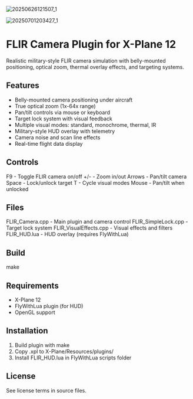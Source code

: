 ![20250626121507_1](https://github.com/user-attachments/assets/8f6e6e33-3dd6-4355-b80e-4718c5836063)

![20250701203427_1](https://github.com/user-attachments/assets/d574a85c-31c4-4cac-a477-649f901ee918)


FLIR Camera Plugin for X-Plane 12
===================================

Realistic military-style FLIR camera simulation with belly-mounted positioning,
optical zoom, thermal overlay effects, and targeting systems.

Features
--------
- Belly-mounted camera positioning under aircraft
- True optical zoom (1x-64x range)
- Pan/tilt controls via mouse or keyboard
- Target lock system with visual feedback
- Multiple visual modes: standard, monochrome, thermal, IR
- Military-style HUD overlay with telemetry
- Camera noise and scan line effects
- Real-time flight data display

Controls
--------
F9      - Toggle FLIR camera on/off
+/-     - Zoom in/out
Arrows  - Pan/tilt camera
Space   - Lock/unlock target
T       - Cycle visual modes
Mouse   - Pan/tilt when unlocked

Files
-----
FLIR_Camera.cpp         - Main plugin and camera control
FLIR_SimpleLock.cpp     - Target lock system
FLIR_VisualEffects.cpp  - Visual effects and filters
FLIR_HUD.lua            - HUD overlay (requires FlyWithLua)

Build
-----
make

Requirements
------------
- X-Plane 12
- FlyWithLua plugin (for HUD)
- OpenGL support

Installation
------------
1. Build plugin with make
2. Copy .xpl to X-Plane/Resources/plugins/
3. Install FLIR_HUD.lua in FlyWithLua scripts folder

License
-------
See license terms in source files.
